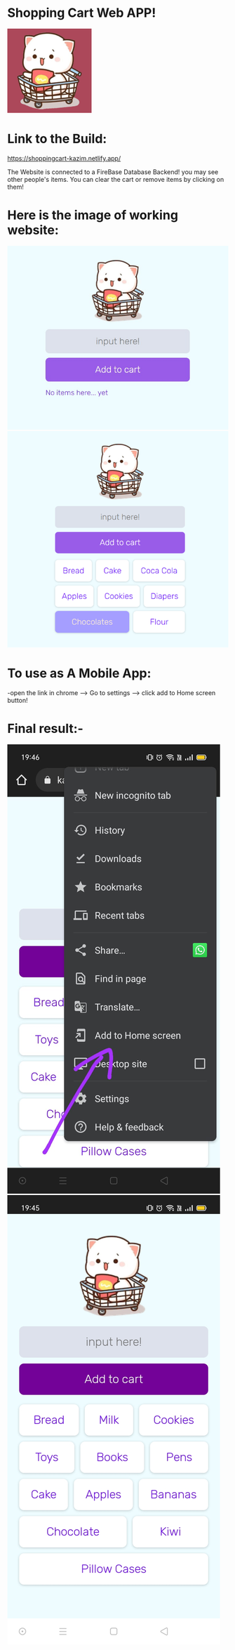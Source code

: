 # Shopping Cart Web APP!

![alt text](https://github.com/kazimayaan/Shopping-cart-web-app/blob/master/android-chrome-192x192.png?raw=true)


# Link to the Build: 
https://shoppingcart-kazim.netlify.app/

The Website is connected to a FireBase Database Backend! you may see other people's items.
You can clear the cart or remove items by clicking on them!


# Here is the image of working website:


![alt text](https://github.com/kazimayaan/Shopping-cart-web-app/blob/master/eb432613-b144-4d1f-8a62-b1d586e1a860.jpg?raw=true)
![alt text](https://github.com/kazimayaan/Shopping-cart-web-app/blob/master/screen.png?raw=true)

# To use as A Mobile App: 
-open the link in chrome --> Go to settings --> click add to Home screen button!

# Final result:-
![alt text](https://github.com/kazimayaan/Shopping-cart-web-app/blob/master/8a07e4d7-e070-45ee-a656-681773f8b6a3.jpg?raw=false)
![alt text](https://github.com/kazimayaan/Shopping-cart-web-app/blob/master/20d1a362-20bc-4eb0-b9a3-8130829c1526.jpg?raw=false)
